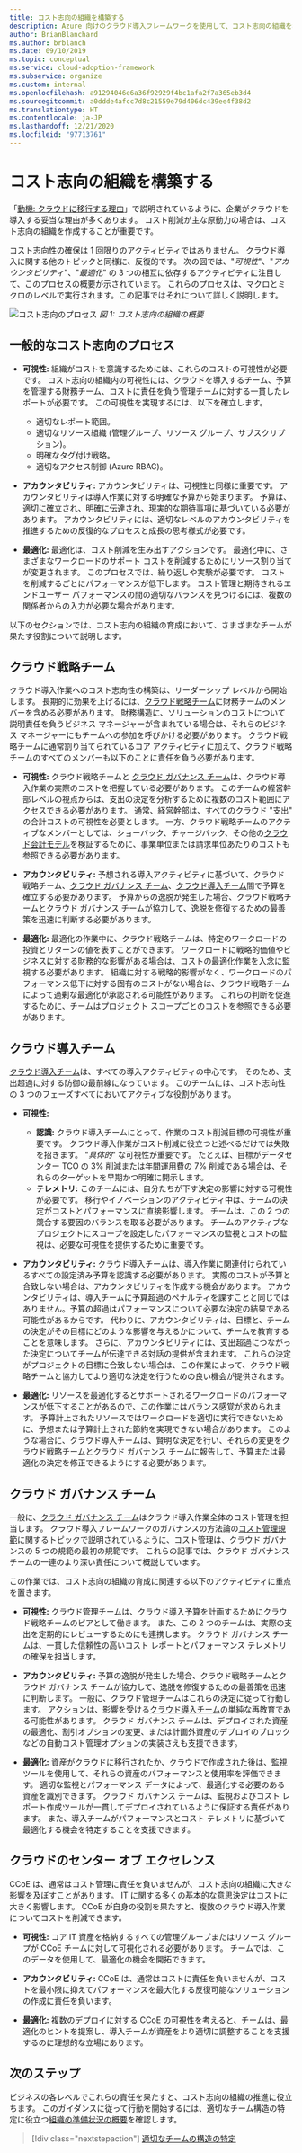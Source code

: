 ```yaml
---
title: コスト志向の組織を構築する
description: Azure 向けのクラウド導入フレームワークを使用して、コスト志向の組織を構築するためのベスト プラクティスを学習します。
author: BrianBlanchard
ms.author: brblanch
ms.date: 09/10/2019
ms.topic: conceptual
ms.service: cloud-adoption-framework
ms.subservice: organize
ms.custom: internal
ms.openlocfilehash: a91294046e6a36f92929f4bc1afa2f7a365eb3d4
ms.sourcegitcommit: a0ddde4afcc7d8c21559e79d406dc439ee4f38d2
ms.translationtype: HT
ms.contentlocale: ja-JP
ms.lasthandoff: 12/21/2020
ms.locfileid: "97713761"
---
```

# <a name="build-a-cost-conscious-organization"></a>コスト志向の組織を構築する

「[動機: クラウドに移行する理由](../strategy/motivations.md)」で説明されているように、企業がクラウドを導入する妥当な理由が多くあります。 コスト削減が主な原動力の場合は、コスト志向の組織を作成することが重要です。

コスト志向性の確保は 1 回限りのアクティビティではありません。 クラウド導入に関する他のトピックと同様に、反復的です。 次の図では、"_可視性_"、"_アカウンタビリティ_"、"_最適化_" の 3 つの相互に依存するアクティビティに注目して、このプロセスの概要が示されています。 これらのプロセスは、マクロとミクロのレベルで実行されます。この記事ではそれについて詳しく説明します。

![コスト志向のプロセス](../_images/ready/cost-optimization-process.png)
_図 1: コスト志向の組織の概要_

## <a name="general-cost-conscious-processes"></a>一般的なコスト志向のプロセス

- **可視性:** 組織がコストを意識するためには、これらのコストの可視性が必要です。 コスト志向の組織内の可視性には、クラウドを導入するチーム、予算を管理する財務チーム、コストに責任を負う管理チームに対する一貫したレポートが必要です。 この可視性を実現するには、以下を確立します。
  - 適切なレポート範囲。
  - 適切なリソース組織 (管理グループ、リソース グループ、サブスクリプション)。
  - 明確なタグ付け戦略。
  - 適切なアクセス制御 (Azure RBAC)。

- **アカウンタビリティ:** アカウンタビリティは、可視性と同様に重要です。 アカウンタビリティは導入作業に対する明確な予算から始まります。 予算は、適切に確立され、明確に伝達され、現実的な期待事項に基づいている必要があります。 アカウンタビリティには、適切なレベルのアカウンタビリティを推進するための反復的なプロセスと成長の思考様式が必要です。

- **最適化:** 最適化は、コスト削減を生み出すアクションです。 最適化中に、さまざまなワークロードのサポート コストを削減するためにリソース割り当てが変更されます。 このプロセスでは、繰り返しや実験が必要です。 コストを削減するごとにパフォーマンスが低下します。 コスト管理と期待されるエンドユーザー パフォーマンスの間の適切なバランスを見つけるには、複数の関係者からの入力が必要な場合があります。

以下のセクションでは、コスト志向の組織の育成において、さまざまなチームが果たす役割について説明します。

## <a name="cloud-strategy-team"></a>クラウド戦略チーム

クラウド導入作業へのコスト志向性の構築は、リーダーシップ レベルから開始します。 長期的に効果を上げるには、[クラウド戦略チーム](./cloud-strategy.md)に財務チームのメンバーを含める必要があります。 財務構造に、ソリューションのコストについて説明責任を負うビジネス マネージャーが含まれている場合は、それらのビジネス マネージャーにもチームへの参加を呼びかける必要があります。 クラウド戦略チームに通常割り当てられているコア アクティビティに加えて、クラウド戦略チームのすべてのメンバーも以下のことに責任を負う必要があります。

- **可視性:** クラウド戦略チームと [クラウド ガバナンス チーム](./cloud-governance.md)は、クラウド導入作業の実際のコストを把握している必要があります。 このチームの経営幹部レベルの視点からは、支出の決定を分析するために複数のコスト範囲にアクセスできる必要があります。 通常、経営幹部は、すべてのクラウド "支出" の合計コストの可視性を必要とします。 一方、クラウド戦略チームのアクティブなメンバーとしては、ショーバック、チャージバック、その他の[クラウド会計モデル](../strategy/cloud-accounting.md)を検証するために、事業単位または請求単位あたりのコストも参照できる必要があります。

- **アカウンタビリティ:** 予想される導入アクティビティに基づいて、クラウド戦略チーム、[クラウド ガバナンス チーム](./cloud-governance.md)、[クラウド導入チーム](./cloud-adoption.md)間で予算を確立する必要があります。 予算からの逸脱が発生した場合、クラウド戦略チームとクラウド ガバナンス チームが協力して、逸脱を修復するための最善策を迅速に判断する必要があります。

- **最適化:** 最適化の作業中に、クラウド戦略チームは、特定のワークロードの投資とリターンの値を表すことができます。 ワークロードに戦略的価値やビジネスに対する財務的な影響がある場合は、コストの最適化作業を入念に監視する必要があります。 組織に対する戦略的影響がなく、ワークロードのパフォーマンス低下に対する固有のコストがない場合は、クラウド戦略チームによって過剰な最適化が承認される可能性があります。 これらの判断を促進するために、チームはプロジェクト スコープごとのコストを参照できる必要があります。

## <a name="cloud-adoption-team"></a>クラウド導入チーム

[クラウド導入チーム](./cloud-adoption.md)は、すべての導入アクティビティの中心です。 そのため、支出超過に対する防御の最前線になっています。 このチームには、コスト志向性の 3 つのフェーズすべてにおいてアクティブな役割があります。

- **可視性:**

  - **認識:** クラウド導入チームにとって、作業のコスト削減目標の可視性が重要です。 クラウド導入作業がコスト削減に役立つと述べるだけでは失敗を招きます。 "_具体的_" な可視性が重要です。 たとえば、目標がデータセンター TCO の 3% 削減または年間運用費の 7% 削減である場合は、それらのターゲットを早期かつ明確に開示します。
  - **テレメトリ:** このチームには、自分たちが下す決定の影響に対する可視性が必要です。 移行やイノベーションのアクティビティ中は、チームの決定がコストとパフォーマンスに直接影響します。 チームは、この 2 つの競合する要因のバランスを取る必要があります。 チームのアクティブなプロジェクトにスコープを設定したパフォーマンスの監視とコストの監視は、必要な可視性を提供するために重要です。

- **アカウンタビリティ:** クラウド導入チームは、導入作業に関連付けられているすべての設定済み予算を認識する必要があります。 実際のコストが予算と合致しない場合は、アカウンタビリティを作成する機会があります。 アカウンタビリティは、導入チームに予算超過のペナルティを課すことと同じではありません。予算の超過はパフォーマンスについて必要な決定の結果である可能性があるからです。 代わりに、アカウンタビリティは、目標と、チームの決定がその目標にどのような影響を与えるかについて、チームを教育することを意味します。 さらに、アカウンタビリティには、支出超過につながった決定についてチームが伝達できる対話の提供が含まれます。 これらの決定がプロジェクトの目標に合致しない場合は、この作業によって、クラウド戦略チームと協力してより適切な決定を行うための良い機会が提供されます。

- **最適化:** リソースを最適化するとサポートされるワークロードのパフォーマンスが低下することがあるので、この作業にはバランス感覚が求められます。 予算計上されたリソースではワークロードを適切に実行できないために、予想または予算計上された節約を実現できない場合があります。 このような場合に、クラウド導入チームは、賢明な決定を行い、それらの変更をクラウド戦略チームとクラウド ガバナンス チームに報告して、予算または最適化の決定を修正できるようにする必要があります。

## <a name="cloud-governance-team"></a>クラウド ガバナンス チーム

一般に、[クラウド ガバナンス チーム](./cloud-governance.md)はクラウド導入作業全体のコスト管理を担当します。 クラウド導入フレームワークのガバナンスの方法論の[コスト管理規範](../govern/cost-management/index.md)に関するトピックで説明されているように、コスト管理は、クラウド ガバナンスの 5 つの規範の最初の規範です。 これらの記事では、クラウド ガバナンス チームの一連のより深い責任について概説しています。

この作業では、コスト志向の組織の育成に関連する以下のアクティビティに重点を置きます。

- **可視性:** クラウド管理チームは、クラウド導入予算を計画するためにクラウド戦略チームのピアとして働きます。 また、この 2 つのチームは、実際の支出を定期的にレビューするためにも連携します。 クラウド ガバナンス チームは、一貫した信頼性の高いコスト レポートとパフォーマンス テレメトリの確保を担当します。

- **アカウンタビリティ:** 予算の逸脱が発生した場合、クラウド戦略チームとクラウド ガバナンス チームが協力して、逸脱を修復するための最善策を迅速に判断します。 一般に、クラウド管理チームはこれらの決定に従って行動します。 アクションは、影響を受ける[クラウド導入チーム](./cloud-adoption.md)の単純な再教育である可能性があります。 クラウド ガバナンス チームは、デプロイされた資産の最適化、割引オプションの変更、または計画外資産のデプロイのブロックなどの自動コスト管理オプションの実装さえも支援できます。

- **最適化:** 資産がクラウドに移行されたか、クラウドで作成された後は、監視ツールを使用して、それらの資産のパフォーマンスと使用率を評価できます。 適切な監視とパフォーマンス データによって、最適化する必要のある資産を識別できます。 クラウド ガバナンス チームは、監視およびコスト レポート作成ツールが一貫してデプロイされているように保証する責任があります。 また、導入チームがパフォーマンスとコスト テレメトリに基づいて最適化する機会を特定することを支援できます。

## <a name="cloud-center-of-excellence"></a>クラウドのセンター オブ エクセレンス

CCoE は、通常はコスト管理に責任を負いませんが、コスト志向の組織に大きな影響を及ぼすことがあります。 IT に関する多くの基本的な意思決定はコストに大きく影響します。 CCoE が自身の役割を果たすと、複数のクラウド導入作業についてコストを削減できます。

- **可視性:** コア IT 資産を格納するすべての管理グループまたはリソース グループが CCoE チームに対して可視化される必要があります。 チームでは、このデータを使用して、最適化の機会を開拓できます。

- **アカウンタビリティ:** CCoE は、通常はコストに責任を負いませんが、コストを最小限に抑えてパフォーマンスを最大化する反復可能なソリューションの作成に責任を負います。

- **最適化:** 複数のデプロイに対する CCoE の可視性を考えると、チームは、最適化のヒントを提案し、導入チームが資産をより適切に調整することを支援するのに理想的な立場にあります。

## <a name="next-steps"></a>次のステップ

ビジネスの各レベルでこれらの責任を果たすと、コスト志向の組織の推進に役立ちます。 このガイダンスに従って行動を開始するには、適切なチーム構造の特定に役立つ[組織の準備状況の概要](./index.md)を確認します。

> [!div class="nextstepaction"]
> [適切なチームの構造の特定](./index.md)
